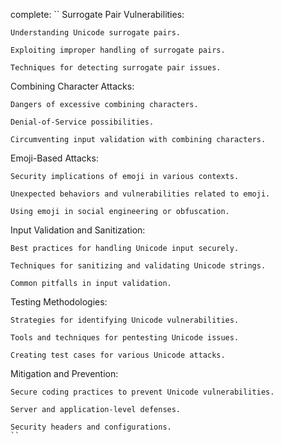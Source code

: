 complete:
``
Surrogate Pair Vulnerabilities:

    Understanding Unicode surrogate pairs.

    Exploiting improper handling of surrogate pairs.

    Techniques for detecting surrogate pair issues.

Combining Character Attacks:

    Dangers of excessive combining characters.

    Denial-of-Service possibilities.

    Circumventing input validation with combining characters.

Emoji-Based Attacks:

    Security implications of emoji in various contexts.

    Unexpected behaviors and vulnerabilities related to emoji.

    Using emoji in social engineering or obfuscation.

Input Validation and Sanitization:

    Best practices for handling Unicode input securely.

    Techniques for sanitizing and validating Unicode strings.

    Common pitfalls in input validation.

Testing Methodologies:

    Strategies for identifying Unicode vulnerabilities.

    Tools and techniques for pentesting Unicode issues.

    Creating test cases for various Unicode attacks.

Mitigation and Prevention:

    Secure coding practices to prevent Unicode vulnerabilities.

    Server and application-level defenses.

    Security headers and configurations.
    ``

    
